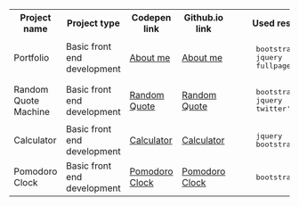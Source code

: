 
<table>
   <tr>
      <th>Project name</th>
      <th>Project type</th>
      <th>Codepen link</th>
      <th>Github.io link</th>
      <th>Used resources</th>
   </tr>
   <tr>
     <td>Portfolio</td>
     <td>Basic front end development</td>
     <td> <a target="blank" href="http://s.codepen.io/bumbeishvili/debug/BjJvgY#AboutMe">About me</a></td>
     <td><a target="blank" href="http://bumbeishvili.github.io/#AboutMe">About me </a></td>
     <td><pre>
     bootstrap
     jquery
     fullpage.js</pre></td>
   </tr>
   <tr>
     <td>Random Quote Machine</td>
     <td>Basic front end development</td>
     <td> <a target="blank" href="http://s.codepen.io/bumbeishvili/debug/obEyoB">Random Quote</a></td>
     <td><a target="blank" href="http://bumbeishvili.github.io/free-code-camp-projects/RandomQuoteMachine/">Random Quote </a></td>
     <td><pre>
     bootstrap
     jquery
     twitter's widget.js</pre></td>
   </tr>
      <tr>
     <td>Calculator</td>
     <td>Basic front end development</td>
     <td> <a target="blank" href="http://s.codepen.io/bumbeishvili/debug/wMyxXB">Calculator</a></td>
     <td><a target="blank" href="http://bumbeishvili.github.io/free-code-camp-projects/Calculator/">Calculator </a></td>
     <td><pre>
     jquery
     bootstrap</pre></td>
   </tr>
      <tr>
     <td>Pomodoro Clock</td>
     <td>Basic front end development</td>
     <td> <a target="blank" href="http://s.codepen.io/bumbeishvili/debug/wMmYWr">Pomodoro Clock</a></td>
     <td><a target="blank" href="http://bumbeishvili.github.io/free-code-camp-projects/PomodoroClock/">Pomodoro Clock </a></td>
     <td><pre>
     bootstrap</pre></td>
</table>

